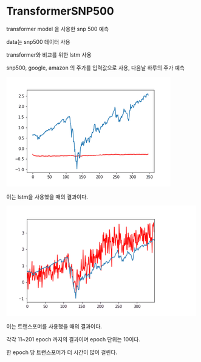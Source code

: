 # TransformerSNP500

transformer model 을 사용한 snp 500 예측

data는 snp500 데이터 사용

transformer와 비교를 위한 lstm 사용

snp500, google, amazon 의 주가를 입력값으로 사용, 다음날 하루의 주가 예측

![gif](./img/lstm_scaled.gif)

이는 lstm을 사용했을 때의 결과이다.

![gif](./img/tf.gif)

이는 트랜스포머를 사용했을 때의 결과이다.

각각 11~201 epoch 까지의 결과이며 epoch 단위는 10이다.

한 epoch 당 트랜스포머가 더 시간이 많이 걸린다.

